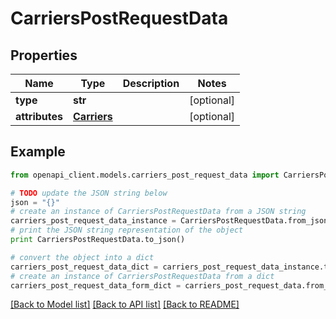 # CarriersPostRequestData


## Properties
Name | Type | Description | Notes
------------ | ------------- | ------------- | -------------
**type** | **str** |  | [optional] 
**attributes** | [**Carriers**](Carriers.md) |  | [optional] 

## Example

```python
from openapi_client.models.carriers_post_request_data import CarriersPostRequestData

# TODO update the JSON string below
json = "{}"
# create an instance of CarriersPostRequestData from a JSON string
carriers_post_request_data_instance = CarriersPostRequestData.from_json(json)
# print the JSON string representation of the object
print CarriersPostRequestData.to_json()

# convert the object into a dict
carriers_post_request_data_dict = carriers_post_request_data_instance.to_dict()
# create an instance of CarriersPostRequestData from a dict
carriers_post_request_data_form_dict = carriers_post_request_data.from_dict(carriers_post_request_data_dict)
```
[[Back to Model list]](../README.md#documentation-for-models) [[Back to API list]](../README.md#documentation-for-api-endpoints) [[Back to README]](../README.md)


